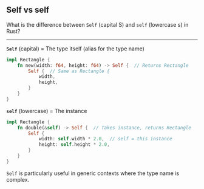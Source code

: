 ## Self vs self

What is the difference between `Self` (capital S) and `self` (lowercase s) in Rust?

---

**`Self`** (capital) = The type itself (alias for the type name)
```rust
impl Rectangle {
    fn new(width: f64, height: f64) -> Self {  // Returns Rectangle
        Self {  // Same as Rectangle {
            width,
            height,
        }
    }
}
```

**`self`** (lowercase) = The instance
```rust
impl Rectangle {
    fn double(&self) -> Self {  // Takes instance, returns Rectangle
        Self {
            width: self.width * 2.0,  // self = this instance
            height: self.height * 2.0,
        }
    }
}
```

`Self` is particularly useful in generic contexts where the type name is complex.

